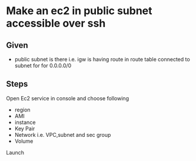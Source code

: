 # Make an ec2 in public subnet accessible over ssh

## Given
- public subnet is there i.e. igw is having route in route table connected to subnet for for 0.0.0.0/0

## Steps
Open Ec2 service in console and choose following
- region
- AMI
- instance
- Key Pair
- Network i.e. VPC,subnet and sec group
- Volume

Launch